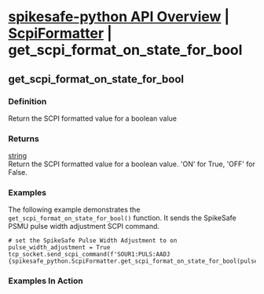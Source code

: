 # [spikesafe-python API Overview](/spikesafe_python_lib_docs/README.md) | [ScpiFormatter](/spikesafe_python_lib_docs/ScpiFormatter/README.md) | get_scpi_format_on_state_for_bool

## get_scpi_format_on_state_for_bool

### Definition
Return the SCPI formatted value for a boolean value

### Returns
[string](https://docs.python.org/3/library/string.html)  
Return the SCPI formatted value for a boolean value. 'ON' for True, 'OFF' for False.

### Examples
The following example demonstrates the `get_scpi_format_on_state_for_bool()` function. It sends the SpikeSafe PSMU pulse width adjustment SCPI command.
```
# set the SpikeSafe Pulse Width Adjustment to on
pulse_width_adjustment = True
tcp_socket.send_scpi_command(f'SOUR1:PULS:AADJ {spikesafe_python.ScpiFormatter.get_scpi_format_on_state_for_bool(pulse_width_adjustment)}') 

```

### Examples In Action